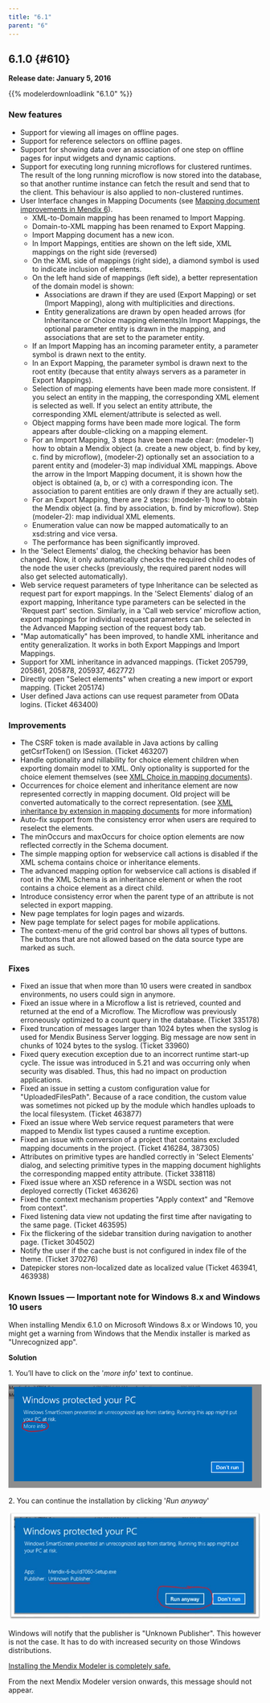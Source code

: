 ```yaml
---
title: "6.1"
parent: "6"
---
```


## 6.1.0 {#610}

**Release date: January 5, 2016**

{{% modelerdownloadlink "6.1.0" %}}

### New features

*   Support for viewing all images on offline pages.
*   Support for reference selectors on offline pages.
*   Support for showing data over an association of one step on offline pages for input widgets and dynamic captions.
*   Support for executing long running microflows for clustered runtimes. The result of the long running microflow is now stored into the database, so that another runtime instance can fetch the result and send that to the client. This behaviour is also applied to non-clustered runtimes.
*   User Interface changes in Mapping Documents (see [Mapping document improvements in Mendix 6](https://www.mendix.com/blog/mapping-document-improvements-mendix-6)).
    *   XML-to-Domain mapping has been renamed to Import Mapping.
    *   Domain-to-XML mapping has been renamed to Export Mapping.
    *   Import Mapping document has a new icon.
    *   In Import Mappings, entities are shown on the left side, XML mappings on the right side (reversed)
    *   On the XML side of mappings (right side), a diamond symbol is used to indicate inclusion of elements.
    *   On the left hand side of mappings (left side), a better representation of the domain model is shown:
        *   Associations are drawn if they are used (Export Mapping) or set (Import Mapping), along with multiplicities and directions.
        *   Entity generalizations are drawn by open headed arrows (for Inheritance or Choice mapping elements)In Import Mappings, the optional parameter entity is drawn in the mapping, and associations that are set to the parameter entity.
    *   If an Import Mapping has an incoming parameter entity, a parameter symbol is drawn next to the entity.
    *   In an Export Mapping, the parameter symbol is drawn next to the root entity (because that entity always servers as a parameter in Export Mappings).
    *   Selection of mapping elements have been made more consistent. If you select an entity in the mapping, the corresponding XML element is selected as well. If you select an entity attribute, the corresponding XML element/attribute is selected as well.
    *   Object mapping forms have been made more logical. The form appears after double-clicking on a mapping element.
    *   For an Import Mapping, 3 steps have been made clear: (modeler-1) how to obtain a Mendix object (a. create a new object, b. find by key, c. find by microflow), (modeler-2) optionally set an association to a parent entity and (modeler-3) map individual XML mappings. Above the arrow in the Import Mapping document, it is shown how the object is obtained (a, b, or c) with a corresponding icon. The association to parent entities are only drawn if they are actually set).
    *   For an Export Mapping, there are 2 steps: (modeler-1) how to obtain the Mendix object (a. find by association, b. find by microflow). Step (modeler-2): map individual XML elements.
    *   Enumeration value can now be mapped automatically to an xsd:string and vice versa.
    *   The performance has been significantly improved.
*   In the 'Select Elements' dialog, the checking behavior has been changed. Now, it only automatically checks the required child nodes of the node the user checks (previously, the required parent nodes will also get selected automatically).
*   Web service request parameters of type Inheritance can be selected as request part for export mappings. In the 'Select Elements' dialog of an export mapping, Inheritance type parameters can be selected in the 'Request part' section. Similarly, in a 'Call web service' microflow action, export mappings for individual request parameters can be selected in the Advanced Mapping section of the request body tab.
*   "Map automatically" has been improved, to handle XML inheritance and entity generalization. It works in both Export Mappings and Import Mappings.
*   Support for XML inheritance in advanced mappings. (Ticket 205799, 205861, 205878, 205937, 462772)
*   Directly open "Select elements" when creating a new import or export mapping. (Ticket 205174)
*   User defined Java actions can use request parameter from OData logins. (Ticket 463400)

### Improvements

*   The CSRF token is made available in Java actions by calling getCsrfToken() on ISession. (Ticket 463207)
*   Handle optionality and nillability for choice element children when exporting domain model to XML. Only optionality is supported for the choice element themselves (see [XML Choice in mapping documents](/refguide6/xml-inheritance-and-choice#xml-choice)).
*   Occurrences for choice element and inheritance element are now represented correctly in mapping document. Old project will be converted automatically to the correct representation. (see [XML inheritance by extension in mapping documents](https://www.mendix.com/blog/xml-inheritance-extension-mapping-documents) for more information)
*   Auto-fix support from the consistency error when users are required to reselect the elements.
*   The minOccurs and maxOccurs for choice option elements are now reflected correctly in the Schema document.
*   The simple mapping option for webservice call actions is disabled if the XML schema contains choice or inheritance elements.
*   The advanced mapping option for webservice call actions is disabled if root in the XML Schema is an inheritance element or when the root contains a choice element as a direct child.
*   Introduce consistency error when the parent type of an attribute is not selected in export mapping.
*   New page templates for login pages and wizards.
*   New page template for select pages for mobile applications.
*   The context-menu of the grid control bar shows all types of buttons. The buttons that are not allowed based on the data source type are marked as such.

### Fixes

*   Fixed an issue that when more than 10 users were created in sandbox environments, no users could sign in anymore.
*   Fixed an issue where in a Microflow a list is retrieved, counted and returned at the end of a Microflow. The Microflow was previously erroneously optimized to a count query in the database. (Ticket 335178)
*   Fixed truncation of messages larger than 1024 bytes when the syslog is used for Mendix Business Server logging. Big message are now sent in chunks of 1024 bytes to the syslog. (Ticket 33960)
*   Fixed query execution exception due to an incorrect runtime start-up cycle. The issue was introduced in 5.21 and was occurring only when security was disabled. Thus, this had no impact on production applications.
*   Fixed an issue in setting a custom configuration value for "UploadedFilesPath". Because of a race condition, the custom value was sometimes not picked up by the module which handles uploads to the local filesystem. (Ticket 463877)
*   Fixed an issue where Web service request parameters that were mapped to Mendix list types caused a runtime exception.
*   Fixed an issue with conversion of a project that contains excluded mapping documents in the project. (Ticket 416284, 387305)
*   Attributes on primitive types are handled correctly in 'Select Elements' dialog, and selecting primitive types in the mapping document highlights the corresponding mapped entity attribute. (Ticket 338118)
*   Fixed issue where an XSD reference in a WSDL section was not deployed correctly (Ticket 463626)
*   Fixed the context mechanism properties "Apply context" and "Remove from context".
*   Fixed listening data view not updating the first time after navigating to the same page. (Ticket 463595)
*   Fix the flickering of the sidebar transition during navigation to another page. (Ticket 304502)
*   Notify the user if the cache bust is not configured in index file of the theme. (Ticket 370276)
*   Datepicker stores non-localized date as localized value (Ticket 463941, 463938)

### Known Issues — Important note for Windows 8.x and Windows 10 users

When installing Mendix 6.1.0 on Microsoft Windows 8.x or Windows 10, you might get a warning from Windows that the Mendix installer is marked as "Unrecognized app".

**Solution**

1\. You’ll have to click on the '_more info_' text to continue.

![](attachments/19202284/19398810.png)

2\. You can continue the installation by clicking '_Run anyway_'

![](attachments/19202284/19398812.jpeg)

Windows will notify that the publisher is "Unknown Publisher". This however is not the case. It has to do with increased security on those Windows distributions.

<u>Installing the Mendix Modeler is completely safe.</u>

From the next Mendix Modeler version onwards, this message should not appear.
